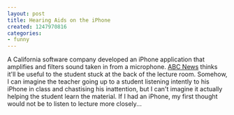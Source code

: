 ```yaml
---
layout: post
title: Hearing Aids on the iPhone
created: 1247970816
categories:
- funny
---
```

A California software company developed an iPhone application that amplifies and filters sound taken in from a microphone. <a href="http://www.abcnews.go.com/Technology/AheadoftheCurve/story?id=8111001&page=1">ABC News</a> thinks it'll be useful to the student stuck at the back of the lecture room. Somehow, I can imagine the teacher going up to a student listening intently to his iPhone in class and chastising his inattention, but I can't imagine it actually helping the student learn the material. If I had an iPhone, my first thought would not be to listen to lecture more closely...
